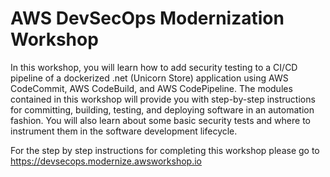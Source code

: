 

# AWS DevSecOps Modernization Workshop

In this workshop, you will learn how to add security testing to a CI/CD pipeline of a dockerized .net (Unicorn Store) application using AWS CodeCommit, AWS CodeBuild, and AWS CodePipeline. The modules contained in this workshop will provide you with step-by-step instructions for committing, building, testing, and deploying software in an automation fashion. You will also learn about some basic security tests and where to instrument them in the software development lifecycle. 

For the step by step instructions for completing this workshop please go to https://devsecops.modernize.awsworkshop.io

